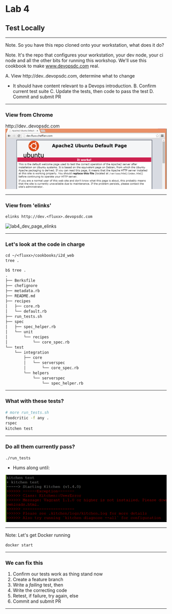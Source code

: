 # Lab 4

## Test Locally

----

Note. So you have this repo cloned onto your workstation, what does it do?

Note. It's the repo that configures your workstation, your dev node, your ci node and all the other bits for running this workshop.  We'll use this cookbook to make www.devopsdc.com real.


A. View http://dev.<fluxx>.devopsdc.com, determine what to change<br>
  - It should have content relevant to a Devops introduction.
B. Confirm current test suite
C. Update the tests, then code to pass the test
D. Commit and submit PR

----

### View from Chrome

http://dev.<fluxx>.devopsdc.com
![lab4_dev_page_chrome](images/lab4_dev_page_chrome.png)

----

### View from 'elinks'

```
elinks http://dev.<fluxx>.devopsdc.com
```
![lab4_dev_page_elinks](images/lab4_dev_page_elinks.png)

----

### Let's look at the code in charge

```
cd ~/<fluxx>/cookbooks/i2d_web
tree .
```
```
b$ tree .
.
├── Berksfile
├── chefignore
├── metadata.rb
├── README.md
├── recipes
│   ├── core.rb
│   └── default.rb
├── run_tests.sh
├── spec
│   ├── spec_helper.rb
│   └── unit
│       └── recipes
│           └── core_spec.rb
└── test
    └── integration
        ├── core
        │   └── serverspec
        │       └── core_spec.rb
        └── helpers
            └── serverspec
                └── spec_helper.rb
```

----

### What with these tests?

```bash
# more run_tests.sh
foodcritic -f any .
rspec
kitchen test
```

----

### Do all them currently pass?

```
./run_tests
```

- Hums along until:

![lab4_kitchen_fail](images/lab4_kitchen_fail.png)


----

Note: Let's get Docker running


```
docker start
```

----

### We can fix this

1. Confirm our tests work as thing stand now
1. Create a feature branch
1. Write a _failing_ test, then
  1. Write the correcting code
  1. Retest, if failure, try again, else
1. Commit and submit PR

----
